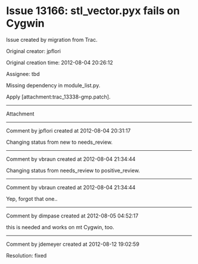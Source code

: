 # Issue 13166: stl_vector.pyx fails on Cygwin

Issue created by migration from Trac.

Original creator: jpflori

Original creation time: 2012-08-04 20:26:12

Assignee: tbd

Missing dependency in module_list.py.

Apply [attachment:trac_13338-gmp.patch].


---

Attachment


---

Comment by jpflori created at 2012-08-04 20:31:17

Changing status from new to needs_review.


---

Comment by vbraun created at 2012-08-04 21:34:44

Changing status from needs_review to positive_review.


---

Comment by vbraun created at 2012-08-04 21:34:44

Yep, forgot that one..


---

Comment by dimpase created at 2012-08-05 04:52:17

this is needed and works on mt Cygwin, too.


---

Comment by jdemeyer created at 2012-08-12 19:02:59

Resolution: fixed
